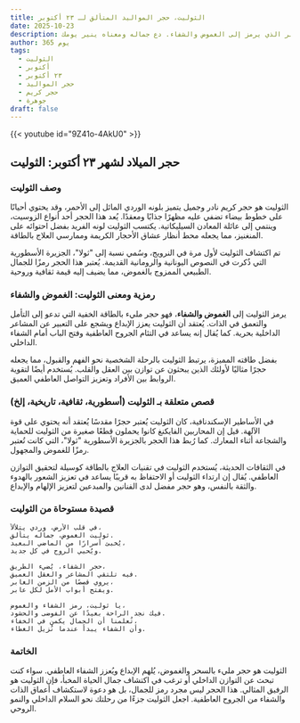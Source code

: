 ```yaml
---
title: الثوليت، حجر المواليد المتألق لـ ٢٣ أكتوبر
date: 2025-10-23
description: اشعر بأهمية الثوليت، حجر المواليد لـ ٢٣ أكتوبر الذي يرمز إلى الغموض والشفاء. دع جماله ومعناه ينير يومك.
author: 365 يوم
tags:
  - الثوليت
  - أكتوبر
  - ٢٣ أكتوبر
  - حجر المواليد
  - حجر كريم
  - جوهرة
draft: false
---
```


{{< youtube id="9Z41o-4AkU0" >}}

## حجر الميلاد لشهر ٢٣ أكتوبر: الثوليت

### وصف الثوليت

الثوليت هو حجر كريم نادر وجميل يتميز بلونه الوردي المائل إلى الأحمر، وقد يحتوي أحيانًا على خطوط بيضاء تضفي عليه مظهرًا جذابًا ومعقدًا. يُعد هذا الحجر أحد أنواع الزوسيت، وينتمي إلى عائلة المعادن السيليكاتية. يكتسب الثوليت لونه الفريد بفضل احتوائه على المنغنيز، مما يجعله محط أنظار عشاق الأحجار الكريمة وممارسي العلاج بالطاقة.

تم اكتشاف الثوليت لأول مرة في النرويج، وسُمي نسبة إلى "ثولا"، الجزيرة الأسطورية التي ذُكرت في النصوص اليونانية والرومانية القديمة. يُعتبر هذا الحجر رمزًا للجمال الطبيعي الممزوج بالغموض، مما يضيف إليه قيمة ثقافية وروحية.

### رمزية ومعنى الثوليت: الغموض والشفاء

يرمز الثوليت إلى **الغموض والشفاء**، فهو حجر مليء بالطاقة الخفية التي تدعو إلى التأمل والتعمق في الذات. يُعتقد أن الثوليت يعزز الإبداع ويشجع على التعبير عن المشاعر الداخلية بحرية. كما يُقال إنه يساعد في التئام الجروح العاطفية وفتح الباب أمام الشفاء الداخلي.

بفضل طاقته المميزة، يرتبط الثوليت بالرحلة الشخصية نحو الفهم والقبول، مما يجعله حجرًا مثاليًا لأولئك الذين يبحثون عن توازن بين العقل والقلب. يُستخدم أيضًا لتقوية الروابط بين الأفراد وتعزيز التواصل العاطفي العميق.

### قصص متعلقة بـ الثوليت (أسطورية، ثقافية، تاريخية، إلخ)

في الأساطير الإسكندنافية، كان الثوليت يُعتبر حجرًا مقدسًا يُعتقد أنه يحتوي على قوة الآلهة. قيل إن المحاربين الفايكنغ كانوا يحملون قطعًا صغيرة من الثوليت للحماية والشجاعة أثناء المعارك. كما رُبط هذا الحجر بالجزيرة الأسطورية "ثولا"، التي كانت تُعتبر رمزًا للغموض والمجهول.

في الثقافات الحديثة، يُستخدم الثوليت في تقنيات العلاج بالطاقة كوسيلة لتحقيق التوازن العاطفي. يُقال إن ارتداء الثوليت أو الاحتفاظ به قريبًا يساعد في تعزيز الشعور بالهدوء والثقة بالنفس، وهو حجر مفضل لدى الفنانين والمبدعين لتعزيز الإلهام والإبداع.

### قصيدة مستوحاة من الثوليت

```
في قلب الأرض، وردي يتلألأ،  
ثوليت الغموض، جماله يتألق.  
يُخبئ أسرارًا من الماضي البعيد،  
ويُحيي الروح في كل جديد.

حجر الشفاء، يُضيء الطريق،  
فيه تلتقي المشاعر والعقل العميق.  
يروي قصصًا من الزمن الغابر،  
ويفتح أبواب الأمل لكل عابر.

يا ثوليت، رمز الشفاء والغموض،  
فيك نجد الراحة بعيدًا عن الفوضى والحشود.  
تُعلمنا أن الجمال يكمن في الخفاء،  
وأن الشفاء يبدأ عندما نُزيل الغطاء.
```

### الخاتمة

الثوليت هو حجر مليء بالسحر والغموض، يُلهم الإبداع ويُعزز الشفاء العاطفي. سواء كنت تبحث عن التوازن الداخلي أو ترغب في اكتشاف جمال الحياة المخبأ، فإن الثوليت هو الرفيق المثالي. هذا الحجر ليس مجرد رمز للجمال، بل هو دعوة لاستكشاف أعماق الذات والشفاء من الجروح العاطفية. اجعل الثوليت جزءًا من رحلتك نحو السلام الداخلي والنمو الروحي.
